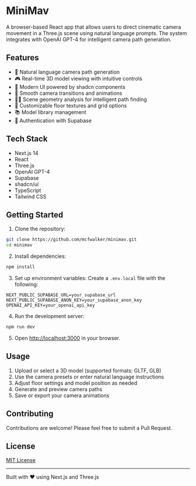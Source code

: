 # MiniMav

A browser-based React app that allows users to direct cinematic camera movement in a Three.js scene using natural language prompts. The system integrates with OpenAI GPT-4 for intelligent camera path generation.

## Features

- 🎥 Natural language camera path generation
- 🎮 Real-time 3D model viewing with intuitive controls
- 🌈 Modern UI powered by shadcn components
- 🔄 Smooth camera transitions and animations
- 🏃‍♂️ Scene geometry analysis for intelligent path finding
- 🎨 Customizable floor textures and grid options
- 📚 Model library management
- 🔐 Authentication with Supabase

## Tech Stack

- Next.js 14
- React
- Three.js
- OpenAI GPT-4
- Supabase
- shadcn/ui
- TypeScript
- Tailwind CSS

## Getting Started

1. Clone the repository:
```bash
git clone https://github.com/mcfwalker/minimav.git
cd minimav
```

2. Install dependencies:
```bash
npm install
```

3. Set up environment variables:
Create a `.env.local` file with the following:
```
NEXT_PUBLIC_SUPABASE_URL=your_supabase_url
NEXT_PUBLIC_SUPABASE_ANON_KEY=your_supabase_anon_key
OPENAI_API_KEY=your_openai_api_key
```

4. Run the development server:
```bash
npm run dev
```

5. Open [http://localhost:3000](http://localhost:3000) in your browser.

## Usage

1. Upload or select a 3D model (supported formats: GLTF, GLB)
2. Use the camera presets or enter natural language instructions
3. Adjust floor settings and model position as needed
4. Generate and preview camera paths
5. Save or export your camera animations

## Contributing

Contributions are welcome! Please feel free to submit a Pull Request.

## License

[MIT License](LICENSE)

---
Built with ❤️ using Next.js and Three.js
